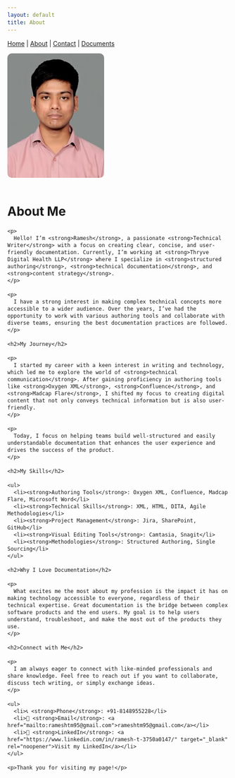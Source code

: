 ```yaml
---
layout: default
title: About
---
```


[Home](index.md) | [About](about.md) | [Contact](contact.md) | [Documents](documents.md)

<div style="display: flex; gap: 20px; flex-wrap: wrap; align-items: flex-start;">

  <!-- Image on left -->
  <img src="/images/Ramesh.T_Photo.jpg" alt="Ramesh pic" style="width: 220px; border-radius: 10px;">

  <!-- Text on right -->
  <div style="max-width: 700px;">
    <h1>About Me</h1>

    <p>
      Hello! I’m <strong>Ramesh</strong>, a passionate <strong>Technical Writer</strong> with a focus on creating clear, concise, and user-friendly documentation. Currently, I’m working at <strong>Thryve Digital Health LLP</strong> where I specialize in <strong>structured authoring</strong>, <strong>technical documentation</strong>, and <strong>content strategy</strong>.
    </p>

    <p>
      I have a strong interest in making complex technical concepts more accessible to a wider audience. Over the years, I’ve had the opportunity to work with various authoring tools and collaborate with diverse teams, ensuring the best documentation practices are followed.
    </p>

    <h2>My Journey</h2>

    <p>
      I started my career with a keen interest in writing and technology, which led me to explore the world of <strong>technical communication</strong>. After gaining proficiency in authoring tools like <strong>Oxygen XML</strong>, <strong>Confluence</strong>, and <strong>Madcap Flare</strong>, I shifted my focus to creating digital content that not only conveys technical information but is also user-friendly.
    </p>

    <p>
      Today, I focus on helping teams build well-structured and easily understandable documentation that enhances the user experience and drives the success of the product.
    </p>

    <h2>My Skills</h2>

    <ul>
      <li><strong>Authoring Tools</strong>: Oxygen XML, Confluence, Madcap Flare, Microsoft Word</li>
      <li><strong>Technical Skills</strong>: XML, HTML, DITA, Agile Methodologies</li>
      <li><strong>Project Management</strong>: Jira, SharePoint, GitHub</li>
      <li><strong>Visual Editing Tools</strong>: Camtasia, Snagit</li>
      <li><strong>Methodologies</strong>: Structured Authoring, Single Sourcing</li>
    </ul>

    <h2>Why I Love Documentation</h2>

    <p>
      What excites me the most about my profession is the impact it has on making technology accessible to everyone, regardless of their technical expertise. Great documentation is the bridge between complex software products and the end users. My goal is to help users understand, troubleshoot, and make the most out of the products they use.
    </p>

    <h2>Connect with Me</h2>

    <p>
      I am always eager to connect with like-minded professionals and share knowledge. Feel free to reach out if you want to collaborate, discuss tech writing, or simply exchange ideas.
    </p>

    <ul>
      <li>📞 <strong>Phone</strong>: +91-8148955228</li>
      <li>📧 <strong>Email</strong>: <a href="mailto:rameshtm95@gmail.com">rameshtm95@gmail.com</a></li>
      <li>💼 <strong>LinkedIn</strong>: <a href="https://www.linkedin.com/in/ramesh-t-3750a0147/" target="_blank" rel="noopener">Visit my LinkedIn</a></li>
    </ul>

    <p>Thank you for visiting my page!</p>
  </div>

</div>


